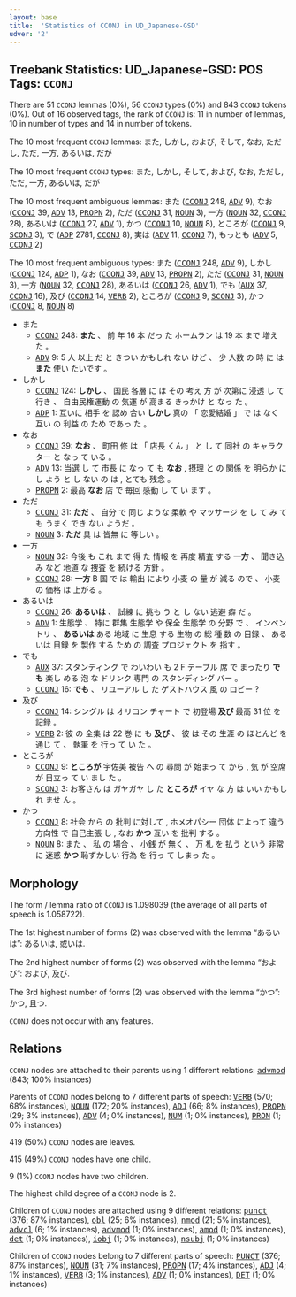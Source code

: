 ```yaml
---
layout: base
title:  'Statistics of CCONJ in UD_Japanese-GSD'
udver: '2'
---
```


## Treebank Statistics: UD_Japanese-GSD: POS Tags: `CCONJ`

There are 51 `CCONJ` lemmas (0%), 56 `CCONJ` types (0%) and 843 `CCONJ` tokens (0%).
Out of 16 observed tags, the rank of `CCONJ` is: 11 in number of lemmas, 10 in number of types and 14 in number of tokens.

The 10 most frequent `CCONJ` lemmas: また, しかし, および, そして, なお, ただし, ただ, 一方, あるいは, だが

The 10 most frequent `CCONJ` types:  また, しかし, そして, および, なお, ただし, ただ, 一方, あるいは, だが

The 10 most frequent ambiguous lemmas: また (<tt><a href="ja_gsd-pos-CCONJ.html">CCONJ</a></tt> 248, <tt><a href="ja_gsd-pos-ADV.html">ADV</a></tt> 9), なお (<tt><a href="ja_gsd-pos-CCONJ.html">CCONJ</a></tt> 39, <tt><a href="ja_gsd-pos-ADV.html">ADV</a></tt> 13, <tt><a href="ja_gsd-pos-PROPN.html">PROPN</a></tt> 2), ただ (<tt><a href="ja_gsd-pos-CCONJ.html">CCONJ</a></tt> 31, <tt><a href="ja_gsd-pos-NOUN.html">NOUN</a></tt> 3), 一方 (<tt><a href="ja_gsd-pos-NOUN.html">NOUN</a></tt> 32, <tt><a href="ja_gsd-pos-CCONJ.html">CCONJ</a></tt> 28), あるいは (<tt><a href="ja_gsd-pos-CCONJ.html">CCONJ</a></tt> 27, <tt><a href="ja_gsd-pos-ADV.html">ADV</a></tt> 1), かつ (<tt><a href="ja_gsd-pos-CCONJ.html">CCONJ</a></tt> 10, <tt><a href="ja_gsd-pos-NOUN.html">NOUN</a></tt> 8), ところが (<tt><a href="ja_gsd-pos-CCONJ.html">CCONJ</a></tt> 9, <tt><a href="ja_gsd-pos-SCONJ.html">SCONJ</a></tt> 3), で (<tt><a href="ja_gsd-pos-ADP.html">ADP</a></tt> 2781, <tt><a href="ja_gsd-pos-CCONJ.html">CCONJ</a></tt> 8), 実は (<tt><a href="ja_gsd-pos-ADV.html">ADV</a></tt> 11, <tt><a href="ja_gsd-pos-CCONJ.html">CCONJ</a></tt> 7), もっとも (<tt><a href="ja_gsd-pos-ADV.html">ADV</a></tt> 5, <tt><a href="ja_gsd-pos-CCONJ.html">CCONJ</a></tt> 2)

The 10 most frequent ambiguous types:  また (<tt><a href="ja_gsd-pos-CCONJ.html">CCONJ</a></tt> 248, <tt><a href="ja_gsd-pos-ADV.html">ADV</a></tt> 9), しかし (<tt><a href="ja_gsd-pos-CCONJ.html">CCONJ</a></tt> 124, <tt><a href="ja_gsd-pos-ADP.html">ADP</a></tt> 1), なお (<tt><a href="ja_gsd-pos-CCONJ.html">CCONJ</a></tt> 39, <tt><a href="ja_gsd-pos-ADV.html">ADV</a></tt> 13, <tt><a href="ja_gsd-pos-PROPN.html">PROPN</a></tt> 2), ただ (<tt><a href="ja_gsd-pos-CCONJ.html">CCONJ</a></tt> 31, <tt><a href="ja_gsd-pos-NOUN.html">NOUN</a></tt> 3), 一方 (<tt><a href="ja_gsd-pos-NOUN.html">NOUN</a></tt> 32, <tt><a href="ja_gsd-pos-CCONJ.html">CCONJ</a></tt> 28), あるいは (<tt><a href="ja_gsd-pos-CCONJ.html">CCONJ</a></tt> 26, <tt><a href="ja_gsd-pos-ADV.html">ADV</a></tt> 1), でも (<tt><a href="ja_gsd-pos-AUX.html">AUX</a></tt> 37, <tt><a href="ja_gsd-pos-CCONJ.html">CCONJ</a></tt> 16), 及び (<tt><a href="ja_gsd-pos-CCONJ.html">CCONJ</a></tt> 14, <tt><a href="ja_gsd-pos-VERB.html">VERB</a></tt> 2), ところが (<tt><a href="ja_gsd-pos-CCONJ.html">CCONJ</a></tt> 9, <tt><a href="ja_gsd-pos-SCONJ.html">SCONJ</a></tt> 3), かつ (<tt><a href="ja_gsd-pos-CCONJ.html">CCONJ</a></tt> 8, <tt><a href="ja_gsd-pos-NOUN.html">NOUN</a></tt> 8)


* また
  * <tt><a href="ja_gsd-pos-CCONJ.html">CCONJ</a></tt> 248: <b>また</b> 、 前 年 16 本 だっ た ホームラン は 19 本 まで 増え た 。
  * <tt><a href="ja_gsd-pos-ADV.html">ADV</a></tt> 9: 5 人 以上 だ と きつい かもしれ ない けど 、 少 人数 の 時 に は <b>また</b> 使い たいです 。
* しかし
  * <tt><a href="ja_gsd-pos-CCONJ.html">CCONJ</a></tt> 124: <b>しかし</b> 、 国民 各層 に は その 考え 方 が 次第に 浸透 し て 行き 、 自由民権運動 の 気運 が 高まる きっかけ と なっ た 。
  * <tt><a href="ja_gsd-pos-ADP.html">ADP</a></tt> 1: 互いに 相手 を 認め 合い <b>しかし</b> 真の 「 恋愛結婚 」 で は なく 互い の 利益 の ため であっ た 。
* なお
  * <tt><a href="ja_gsd-pos-CCONJ.html">CCONJ</a></tt> 39: <b>なお</b> 、 町田 修 は 「 店長 くん 」 と し て 同社 の キャラクター と なっ て いる 。
  * <tt><a href="ja_gsd-pos-ADV.html">ADV</a></tt> 13: 当選 し て 市長 に なっ て も <b>なお</b> , 摂理 と の 関係 を 明らか に し よう と し ない の は , とても 残念 。
  * <tt><a href="ja_gsd-pos-PROPN.html">PROPN</a></tt> 2: 最高 <b>なお</b> 店 で 毎回 感動 し て い ます 。
* ただ
  * <tt><a href="ja_gsd-pos-CCONJ.html">CCONJ</a></tt> 31: <b>ただ</b> 、 自分 で 同じ ような 柔軟 や マッサージ を し て み て も うまく でき ない ようだ 。
  * <tt><a href="ja_gsd-pos-NOUN.html">NOUN</a></tt> 3: <b>ただ</b> 具 は 皆無 に 等しい 。
* 一方
  * <tt><a href="ja_gsd-pos-NOUN.html">NOUN</a></tt> 32: 今後 も これ まで 得 た 情報 を 再度 精査 する <b>一方</b> 、 聞き込み など 地道 な 捜査 を 続ける 方針 。
  * <tt><a href="ja_gsd-pos-CCONJ.html">CCONJ</a></tt> 28: <b>一方</b> B 国 で は 輸出 により 小麦 の 量 が 減る ので 、 小麦 の 価格 は 上がる 。
* あるいは
  * <tt><a href="ja_gsd-pos-CCONJ.html">CCONJ</a></tt> 26: <b>あるいは</b> 、 試練 に 挑も う と し ない 逃避 癖 だ 。
  * <tt><a href="ja_gsd-pos-ADV.html">ADV</a></tt> 1: 生態学 、 特に 群集 生態学 や 保全 生態学 の 分野 で 、 インベントリ 、 <b>あるいは</b> ある 地域 に 生息 する 生物 の 総 種 数 の 目録 、 あるいは 目録 を 製作 する ため の 調査 プロジェクト を 指す 。
* でも
  * <tt><a href="ja_gsd-pos-AUX.html">AUX</a></tt> 37: スタンディング で わいわい も 2 F テーブル 席 で まったり <b>でも</b> 楽し める 泡 な ドリンク 専門 の スタンディング バー 。
  * <tt><a href="ja_gsd-pos-CCONJ.html">CCONJ</a></tt> 16: <b>でも</b> 、 リユーアル し た ゲストハウス 風 の ロビー ?
* 及び
  * <tt><a href="ja_gsd-pos-CCONJ.html">CCONJ</a></tt> 14: シングル は オリコン チャート で 初登場 <b>及び</b> 最高 31 位 を 記録 。
  * <tt><a href="ja_gsd-pos-VERB.html">VERB</a></tt> 2: 彼 の 全集 は 22 巻 に も <b>及び</b> 、 彼 は その 生涯 の ほとんど を 通じ て 、 執筆 を 行っ て い た 。
* ところが
  * <tt><a href="ja_gsd-pos-CCONJ.html">CCONJ</a></tt> 9: <b>ところが</b> 宇佐美 被告 へ の 尋問 が 始まっ て から , 気 が 空席 が 目立っ て い まし た 。
  * <tt><a href="ja_gsd-pos-SCONJ.html">SCONJ</a></tt> 3: お客さん は ガヤガヤ し た <b>ところが</b> イヤ な 方 は いい かもしれ ませ ん 。
* かつ
  * <tt><a href="ja_gsd-pos-CCONJ.html">CCONJ</a></tt> 8: 社会 から の 批判 に対して , ホメオパシー 団体 によって 違う 方向性 で 自己主張 し , なお <b>かつ</b> 互い を 批判 する 。
  * <tt><a href="ja_gsd-pos-NOUN.html">NOUN</a></tt> 8: また 、 私 の 場合 、 小銭 が 無く 、 万 札 を 払う という 非常 に 迷惑 <b>かつ</b> 恥ずかしい 行為 を 行っ て しまっ た 。

## Morphology

The form / lemma ratio of `CCONJ` is 1.098039 (the average of all parts of speech is 1.058722).

The 1st highest number of forms (2) was observed with the lemma “あるいは”: あるいは, 或いは.

The 2nd highest number of forms (2) was observed with the lemma “および”: および, 及び.

The 3rd highest number of forms (2) was observed with the lemma “かつ”: かつ, 且つ.

`CCONJ` does not occur with any features.


## Relations

`CCONJ` nodes are attached to their parents using 1 different relations: <tt><a href="ja_gsd-dep-advmod.html">advmod</a></tt> (843; 100% instances)

Parents of `CCONJ` nodes belong to 7 different parts of speech: <tt><a href="ja_gsd-pos-VERB.html">VERB</a></tt> (570; 68% instances), <tt><a href="ja_gsd-pos-NOUN.html">NOUN</a></tt> (172; 20% instances), <tt><a href="ja_gsd-pos-ADJ.html">ADJ</a></tt> (66; 8% instances), <tt><a href="ja_gsd-pos-PROPN.html">PROPN</a></tt> (29; 3% instances), <tt><a href="ja_gsd-pos-ADV.html">ADV</a></tt> (4; 0% instances), <tt><a href="ja_gsd-pos-NUM.html">NUM</a></tt> (1; 0% instances), <tt><a href="ja_gsd-pos-PRON.html">PRON</a></tt> (1; 0% instances)

419 (50%) `CCONJ` nodes are leaves.

415 (49%) `CCONJ` nodes have one child.

9 (1%) `CCONJ` nodes have two children.

The highest child degree of a `CCONJ` node is 2.

Children of `CCONJ` nodes are attached using 9 different relations: <tt><a href="ja_gsd-dep-punct.html">punct</a></tt> (376; 87% instances), <tt><a href="ja_gsd-dep-obl.html">obl</a></tt> (25; 6% instances), <tt><a href="ja_gsd-dep-nmod.html">nmod</a></tt> (21; 5% instances), <tt><a href="ja_gsd-dep-advcl.html">advcl</a></tt> (6; 1% instances), <tt><a href="ja_gsd-dep-advmod.html">advmod</a></tt> (1; 0% instances), <tt><a href="ja_gsd-dep-amod.html">amod</a></tt> (1; 0% instances), <tt><a href="ja_gsd-dep-det.html">det</a></tt> (1; 0% instances), <tt><a href="ja_gsd-dep-iobj.html">iobj</a></tt> (1; 0% instances), <tt><a href="ja_gsd-dep-nsubj.html">nsubj</a></tt> (1; 0% instances)

Children of `CCONJ` nodes belong to 7 different parts of speech: <tt><a href="ja_gsd-pos-PUNCT.html">PUNCT</a></tt> (376; 87% instances), <tt><a href="ja_gsd-pos-NOUN.html">NOUN</a></tt> (31; 7% instances), <tt><a href="ja_gsd-pos-PROPN.html">PROPN</a></tt> (17; 4% instances), <tt><a href="ja_gsd-pos-ADJ.html">ADJ</a></tt> (4; 1% instances), <tt><a href="ja_gsd-pos-VERB.html">VERB</a></tt> (3; 1% instances), <tt><a href="ja_gsd-pos-ADV.html">ADV</a></tt> (1; 0% instances), <tt><a href="ja_gsd-pos-DET.html">DET</a></tt> (1; 0% instances)

